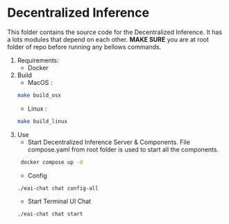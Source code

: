 # Decentralized Inference

This folder contains the source code for the Decentralized Inference. It has a lots modules that depend on each other. **MAKE SURE** you are at root folder of repo before running any bellows commands.

1. Requirements:
   * Docker 
2. Build 
    * MacOS : 
    ```bash
    make build_osx
    ```
    * Linux : 
     ```bash
    make build_linux
    ```
3. Use
   * Start Decentralized Inference Server & Components. File compose.yaml from root folder is used to start all the components.
   ```bash
    docker compose up -d
    ```
   * Config
   ```bash
   ./eai-chat chat config-all
    ```
   * Start Terminal UI Chat 
    ```bash
    ./eai-chat chat start 
    ```



